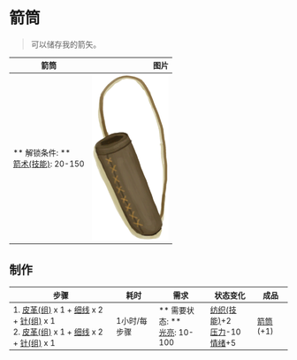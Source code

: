 # 箭筒  
> 可以储存我的箭矢。  
  
  箭筒  |   图片   
 ----  |  ----:   
 ** 解锁条件: **<br>[箭术(技能)](Skill_Archery.md): 20-150  |  <img decoding="async" src="Sprite/Quiver.png" href="a.md" style="max-width:300px;max-height:300px;">   
  
## 制作  
步骤  |  耗时  |  需求  |  状态变化  |  成品  
----  |  ----  |  ----  |  ----  |  ----  
1. [皮革(组)](GpTag_Leather.md) x 1 + [细线](CordFiber.md) x 2 + [针(组)](GpTag_Needle.md) x 1<br>2. [皮革(组)](GpTag_Leather.md) x 1 + [细线](CordFiber.md) x 2 + [针(组)](GpTag_Needle.md) x 1  |  1小时/每步骤  |  ** 需要状态: **<br>[光亮](Light.md): 10-100  |  [纺织(技能)](Skill_Tailoring.md)+2<br>[压力](Stress.md)-10<br>[情绪](Morale.md)+5  |  [箭筒](Quiver.md)(+1)  


<script>document.title="箭筒 - 卡牌生存百科 Card Survival Wiki";</script>